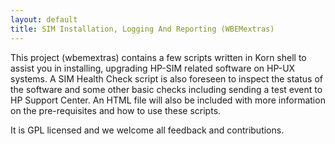 ```yaml
---
layout: default
title: SIM Installation, Logging And Reporting (WBEMextras)
---
```


This project (wbemextras) contains a few scripts written in Korn shell to assist you in installing, upgrading HP-SIM related software on HP-UX systems. A SIM Health Check script is also foreseen to inspect the status of the software and some other basic checks including sending a test event to HP Support Center.
An HTML file will also be included with more information on the pre-requisites and how to use these scripts.


It is GPL licensed and we welcome all feedback and contributions.

